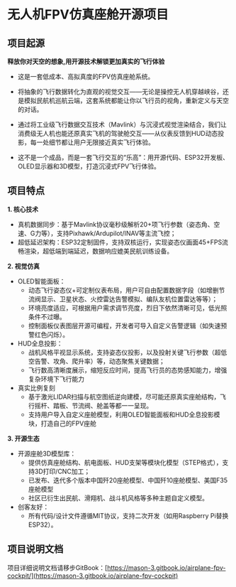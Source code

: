 # ​​无人机FPV仿真座舱开源项目​
## 项目起源​  
**释放你对天空的想象,用开源技术解锁更加真实的飞行体验​**

- 这是一套​​低成本、高拟真度的FPV仿真座舱系统​​。

- 将抽象的飞行数据转化为直观的视觉交互——无论是操控无人机穿越峡谷，还是模拟民航机巡航云端，这套系统都能让你以​​飞行员的视角​​，重新定义与天空的对话。

- 通过将工业级飞行数据交互技术（Mavlink）与沉浸式视觉渲染结合，我们让消费级无人机也能还原真实飞机的驾驶舱交互——从仪表反馈到HUD动态投影，每一处细节都让用户无限接近真实飞行体验。

- 这不是一个成品，而是一套飞行交互的“乐高”：用开源代码、ESP32开发板、OLED显示器和3D模型，打造沉浸式FPV飞行体验。


## 项目特点
**1. 核心技术​​**
  - ​​真机数据同步​​：基于Mavlink协议毫秒级解析20+项飞行参数（姿态角、空速、G力等），支持Pixhawk/Ardupilot/INAV等主流飞控；
  - 超低延迟架构​​：ESP32定制固件，支持双核运行，实现姿态仪画面45+FPS流畅渲染，超低端到端延迟，数据响应媲美民航训练设备。

**2. 视觉仿真​​**
- ​​OLED智能面板​​：
  + 动态飞行姿态仪+可定制仪表布局，用户可自由配置数据字段（如增删节流阀显示、卫星状态、火控雷达告警模拟、编队友机位置雷达等等）；
  + 环境亮度适应​​，可根据用户需求调节亮度，烈日下依然清晰可见，低光照条件不过曝。
  + 控制面板仪表图层开源可编程，开发者可导入自定义告警逻辑（如失速预警红色闪烁）。
- HUD全息投影​​：
  + 战机风格平视显示系统，支持姿态仪投影，以及投射关键飞行参数（超低空告警、攻角、爬升率）等，动态聚焦关键数据；
  + 飞行数高清晰度展示，缩短反应时间，提高飞行员的态势感知能力，增强复杂环境下飞行能力
- 真实比例复刻
  + 基于激光LIDAR扫描与航空图纸逆向建模，尽可能还原真实座舱结构，飞行摇杆、踏板、节流阀、舱盖等都一一呈现。
  + 支持用户导入自定义座舱模型，利用OLED智能面板和HUD全息投影模块，打造自己的FPV座舱
  
**​​3. 开源生态​​**
- ​​开源座舱3D模型库​​：
  + 提供仿真座舱结构、航电面板、HUD支架等模块化模型（STEP格式），支持3D打印/CNC加工；
  + 已发布、迭代多个版本中国歼20座舱模型、中国歼10座舱模型、美国F35座舱模型
  + 社区已衍生出民航、滑翔机、战斗机风格等多种主题自定义模型。
- ​​创客友好​​：
  + 所有代码/设计文件遵循MIT协议，支持二次开发（如用Raspberry Pi替换ESP32）。

## 项目说明文档

项目详细说明文档请移步GitBook：[https://mason-3.gitbook.io/airplane-fpv-cockpit/](https://mason-3.gitbook.io/airplane-fpv-cockpit)
